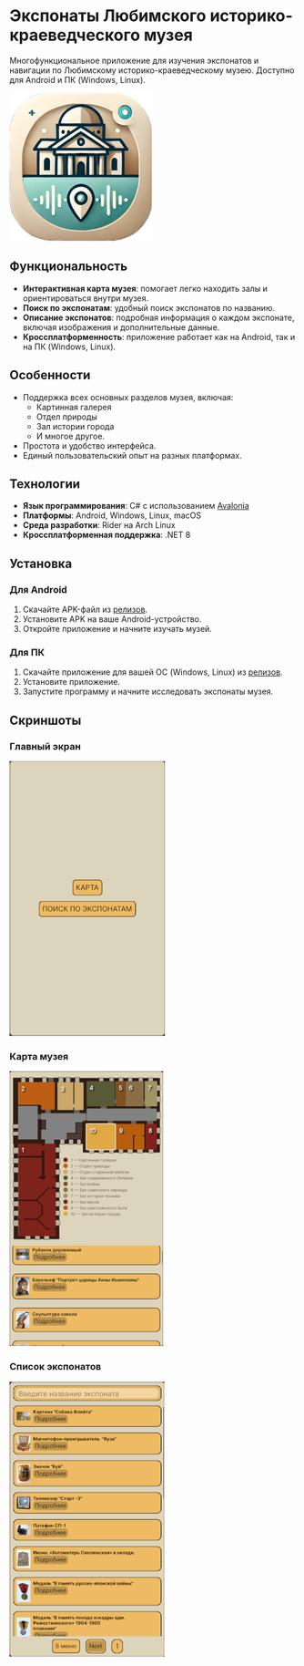 
# Экспонаты Любимского историко-краеведческого музея

Многофункциональное приложение для изучения экспонатов и навигации по Любимскому историко-краеведческому музею. Доступно для Android и ПК (Windows, Linux).

![Скриншот приложения](screenshots/icon_guide.png)

## Функциональность
- **Интерактивная карта музея**: помогает легко находить залы и ориентироваться внутри музея.
- **Поиск по экспонатам**: удобный поиск экспонатов по названию.
- **Описание экспонатов**: подробная информация о каждом экспонате, включая изображения и дополнительные данные.
- **Кроссплатформенность**: приложение работает как на Android, так и на ПК (Windows, Linux).

## Особенности
- Поддержка всех основных разделов музея, включая:
  - Картинная галерея
  - Отдел природы
  - Зал истории города
  - И многое другое.
- Простота и удобство интерфейса.
- Единый пользовательский опыт на разных платформах.


## Технологии
- **Язык программирования**: C# с использованием [Avalonia](https://avaloniaui.net/)
- **Платформы**: Android, Windows, Linux, macOS
- **Среда разработки**: Rider на Arch Linux
- **Кроссплатформенная поддержка**: .NET 8

## Установка
### Для Android
1. Скачайте APK-файл из [релизов](https://github.com/X-Jedi-Knight-X/Guide-for-museum/releases/tag/1.0).
2. Установите APK на ваше Android-устройство.
3. Откройте приложение и начните изучать музей.

### Для ПК
1. Скачайте приложение для вашей ОС (Windows, Linux) из [релизов](https://github.com/X-Jedi-Knight-X/Guide-for-museum/releases/tag/1.0).
2. Установите приложение.
3. Запустите программу и начните исследовать экспонаты музея.

## Скриншоты
### Главный экран
![Главный экран](screenshots/menu.png)

### Карта музея
![Карта музея](screenshots/map.png)

### Список экспонатов
![Список экспонатов](screenshots/exhibits.png)


